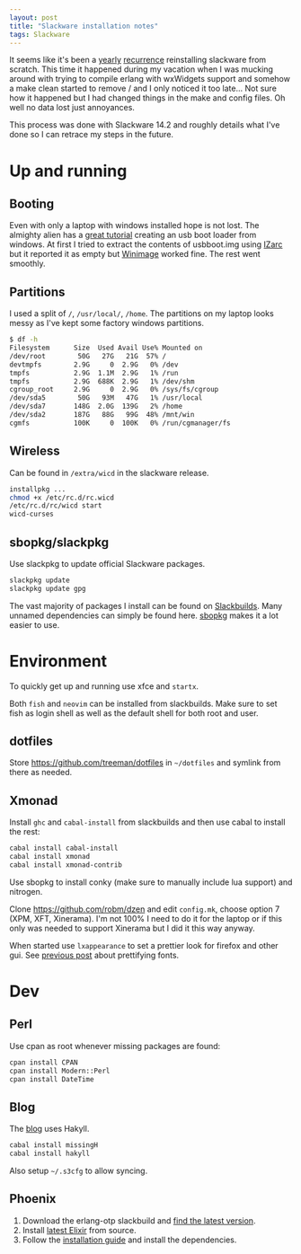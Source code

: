 ```yaml
---
layout: post
title: "Slackware installation notes"
tags: Slackware
---
```


It seems like it's been a [yearly][slack1] [recurrence][slack2] reinstalling slackware from scratch. This time it happened during my vacation when I was mucking around with trying to compile erlang with wxWidgets support and somehow a make clean started to remove / and I only noticed it too late... Not sure how it happened but I had changed things in the make and config files. Oh well no data lost just annoyances.

This process was done with Slackware 14.2 and roughly details what I've done so I can retrace my steps in the future.

[slack1]: /blog/2015/08/02/slackware_update/ "Slackware update 2015"
[slack2]: /blog/2014/07/05/reinstalling_slackware/ "Slackware update 2014"

# Up and running

## Booting

Even with only a laptop with windows installed hope is not lost. The almighty alien has a [great tutorial][win-usb] creating an usb boot loader from windows. At first I tried to extract the contents of usbboot.img using [IZarc][] but it reported it as empty but [Winimage][] worked fine. The rest went smoothly.

[win-usb]: http://alien.slackbook.org/blog/welcome-windows-user/ "Create usb boot loader from windows"
[IZarc]: https://www.izarc.org/ "IZarc"
[Winimage]: http://www.winimage.com/winimage.htm "Winimage"

## Partitions

I used a split of `/`, `/usr/local/`, `/home`. The partitions on my laptop looks messy as I've kept some factory windows partitions.

```bash
$ df -h
Filesystem      Size  Used Avail Use% Mounted on
/dev/root        50G   27G   21G  57% /
devtmpfs        2.9G     0  2.9G   0% /dev
tmpfs           2.9G  1.1M  2.9G   1% /run
tmpfs           2.9G  688K  2.9G   1% /dev/shm
cgroup_root     2.9G     0  2.9G   0% /sys/fs/cgroup
/dev/sda5        50G   93M   47G   1% /usr/local
/dev/sda7       148G  2.0G  139G   2% /home
/dev/sda2       187G   88G   99G  48% /mnt/win
cgmfs           100K     0  100K   0% /run/cgmanager/fs
```

## Wireless

Can be found in `/extra/wicd` in the slackware release.

```bash
installpkg ...
chmod +x /etc/rc.d/rc.wicd
/etc/rc.d/rc/wicd start
wicd-curses
```

## sbopkg/slackpkg

Use slackpkg to update official Slackware packages.

```bash
slackpkg update
slackpkg update gpg
```

The vast majority of packages I install can be found on [Slackbuilds][]. Many unnamed dependencies can simply be found here. [sbopkg][] makes it a lot easier to use.

[Slackbuilds]: https://slackbuilds.org/ "Slackbuilds"
[sbopkg]: http://www.sbopkg.org/ "sbopkg"


# Environment

To quickly get up and running use xfce and `startx`.

Both `fish` and `neovim` can be installed from slackbuilds. Make sure to set fish as login shell as well as the default shell for both root and user.

## dotfiles

Store <https://github.com/treeman/dotfiles> in `~/dotfiles` and symlink from there as needed.

## Xmonad

Install `ghc` and `cabal-install` from slackbuilds and then use cabal to install the rest:

```bash
cabal install cabal-install
cabal install xmonad
cabal install xmonad-contrib
```

Use sbopkg to install conky (make sure to manually include lua support) and nitrogen.

Clone <https://github.com/robm/dzen> and edit `config.mk`, choose option 7 (XPM, XFT, Xinerama). I'm not 100% I need to do it for the laptop or if this only was needed to support Xinerama but I did it this way anyway.

When started use `lxappearance` to set a prettier look for firefox and other gui.  See [previous post][fonts] about prettifying fonts.

[fonts]: /blog/2014/07/05/reinstalling_slackware/#Fonts "Prettify fonts"

# Dev

## Perl

Use cpan as root whenever missing packages are found:

```bash
cpan install CPAN
cpan install Modern::Perl
cpan install DateTime
```

## Blog

The [blog](https://github.com/treeman/jonashietala) uses Hakyll.

```bash
cabal install missingH
cabal install hakyll
```

Also setup `~/.s3cfg` to allow syncing.

## Phoenix

1. Download the erlang-otp slackbuild and [find the latest version](http://erlang.org/download/).
2. Install [latest Elixir](https://github.com/elixir-lang/elixir/releases/) from source.
3. Follow the [installation guide](http://www.phoenixframework.org/docs/installation) and install the dependencies.

